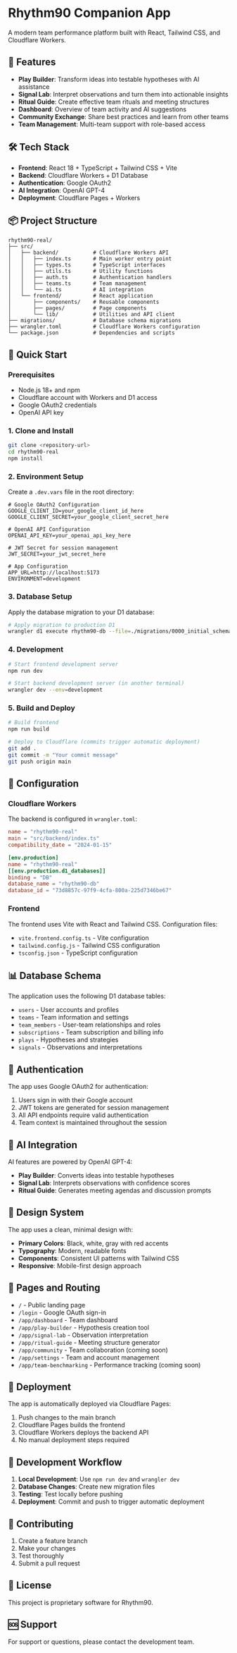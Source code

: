 # Rhythm90 Companion App

A modern team performance platform built with React, Tailwind CSS, and Cloudflare Workers.

## 🚀 Features

- **Play Builder**: Transform ideas into testable hypotheses with AI assistance
- **Signal Lab**: Interpret observations and turn them into actionable insights  
- **Ritual Guide**: Create effective team rituals and meeting structures
- **Dashboard**: Overview of team activity and AI suggestions
- **Community Exchange**: Share best practices and learn from other teams
- **Team Management**: Multi-team support with role-based access

## 🛠️ Tech Stack

- **Frontend**: React 18 + TypeScript + Tailwind CSS + Vite
- **Backend**: Cloudflare Workers + D1 Database
- **Authentication**: Google OAuth2
- **AI Integration**: OpenAI GPT-4
- **Deployment**: Cloudflare Pages + Workers

## 📦 Project Structure

```
rhythm90-real/
├── src/
│   ├── backend/           # Cloudflare Workers API
│   │   ├── index.ts       # Main worker entry point
│   │   ├── types.ts       # TypeScript interfaces
│   │   ├── utils.ts       # Utility functions
│   │   ├── auth.ts        # Authentication handlers
│   │   ├── teams.ts       # Team management
│   │   └── ai.ts          # AI integration
│   └── frontend/          # React application
│       ├── components/    # Reusable components
│       ├── pages/         # Page components
│       └── lib/           # Utilities and API client
├── migrations/            # Database schema migrations
├── wrangler.toml          # Cloudflare Workers configuration
└── package.json           # Dependencies and scripts
```

## 🚀 Quick Start

### Prerequisites

- Node.js 18+ and npm
- Cloudflare account with Workers and D1 access
- Google OAuth2 credentials
- OpenAI API key

### 1. Clone and Install

```bash
git clone <repository-url>
cd rhythm90-real
npm install
```

### 2. Environment Setup

Create a `.dev.vars` file in the root directory:

```env
# Google OAuth2 Configuration
GOOGLE_CLIENT_ID=your_google_client_id_here
GOOGLE_CLIENT_SECRET=your_google_client_secret_here

# OpenAI API Configuration
OPENAI_API_KEY=your_openai_api_key_here

# JWT Secret for session management
JWT_SECRET=your_jwt_secret_here

# App Configuration
APP_URL=http://localhost:5173
ENVIRONMENT=development
```

### 3. Database Setup

Apply the database migration to your D1 database:

```bash
# Apply migration to production D1
wrangler d1 execute rhythm90-db --file=./migrations/0000_initial_schema.sql --env=production
```

### 4. Development

```bash
# Start frontend development server
npm run dev

# Start backend development server (in another terminal)
wrangler dev --env=development
```

### 5. Build and Deploy

```bash
# Build frontend
npm run build

# Deploy to Cloudflare (commits trigger automatic deployment)
git add .
git commit -m "Your commit message"
git push origin main
```

## 🔧 Configuration

### Cloudflare Workers

The backend is configured in `wrangler.toml`:

```toml
name = "rhythm90-real"
main = "src/backend/index.ts"
compatibility_date = "2024-01-15"

[env.production]
name = "rhythm90-real"
[[env.production.d1_databases]]
binding = "DB"
database_name = "rhythm90-db"
database_id = "73d8857c-97f9-4cfa-800a-225d7346be67"
```

### Frontend

The frontend uses Vite with React and Tailwind CSS. Configuration files:

- `vite.frontend.config.ts` - Vite configuration
- `tailwind.config.js` - Tailwind CSS configuration
- `tsconfig.json` - TypeScript configuration

## 📊 Database Schema

The application uses the following D1 database tables:

- `users` - User accounts and profiles
- `teams` - Team information and settings
- `team_members` - User-team relationships and roles
- `subscriptions` - Team subscription and billing info
- `plays` - Hypotheses and strategies
- `signals` - Observations and interpretations

## 🔐 Authentication

The app uses Google OAuth2 for authentication:

1. Users sign in with their Google account
2. JWT tokens are generated for session management
3. All API endpoints require valid authentication
4. Team context is maintained throughout the session

## 🤖 AI Integration

AI features are powered by OpenAI GPT-4:

- **Play Builder**: Converts ideas into testable hypotheses
- **Signal Lab**: Interprets observations with confidence scores
- **Ritual Guide**: Generates meeting agendas and discussion prompts

## 🎨 Design System

The app uses a clean, minimal design with:

- **Primary Colors**: Black, white, gray with red accents
- **Typography**: Modern, readable fonts
- **Components**: Consistent UI patterns with Tailwind CSS
- **Responsive**: Mobile-first design approach

## 📱 Pages and Routing

- `/` - Public landing page
- `/login` - Google OAuth sign-in
- `/app/dashboard` - Team dashboard
- `/app/play-builder` - Hypothesis creation tool
- `/app/signal-lab` - Observation interpretation
- `/app/ritual-guide` - Meeting structure generator
- `/app/community` - Team collaboration (coming soon)
- `/app/settings` - Team and account management
- `/app/team-benchmarking` - Performance tracking (coming soon)

## 🚀 Deployment

The app is automatically deployed via Cloudflare Pages:

1. Push changes to the main branch
2. Cloudflare Pages builds the frontend
3. Cloudflare Workers deploys the backend API
4. No manual deployment steps required

## 🔧 Development Workflow

1. **Local Development**: Use `npm run dev` and `wrangler dev`
2. **Database Changes**: Create new migration files
3. **Testing**: Test locally before pushing
4. **Deployment**: Commit and push to trigger automatic deployment

## 📝 Contributing

1. Create a feature branch
2. Make your changes
3. Test thoroughly
4. Submit a pull request

## 📄 License

This project is proprietary software for Rhythm90.

## 🆘 Support

For support or questions, please contact the development team. 
